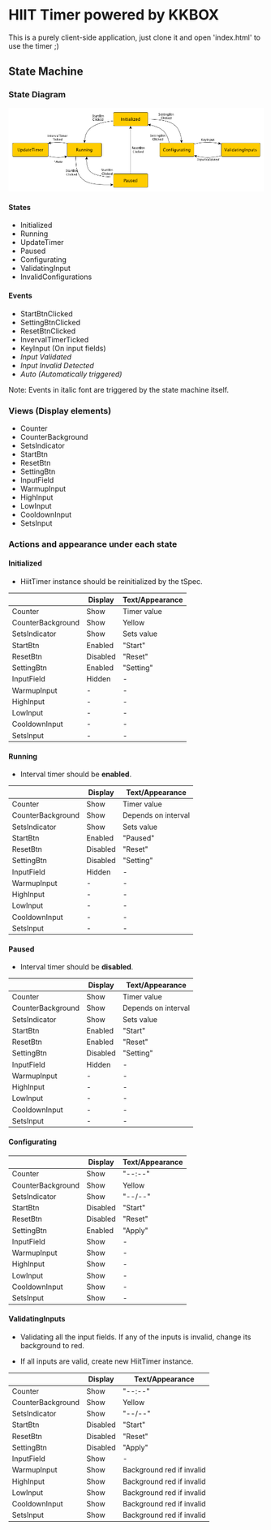 # HIIT Timer powered by KKBOX

This is a purely client-side application, just clone it and open 'index.html' to use the timer ;)

## State Machine

### State Diagram

![](./docs/state-diagram.png)

#### States

* Initialized
* Running
* UpdateTimer
* Paused
* Configurating
* ValidatingInput
* InvalidConfigurations

#### Events

* StartBtnClicked
* SettingBtnClicked
* ResetBtnClicked
* InvervalTimerTicked
* KeyInput (On input fields)
* *Input Validated*
* *Input Invalid Detected*
* *Auto (Automatically triggered)*

Note: Events in italic font are triggered by the state machine itself.

### Views (Display elements)

* Counter
* CounterBackground
* SetsIndicator
* StartBtn
* ResetBtn
* SettingBtn
* InputField
* WarmupInput
* HighInput
* LowInput
* CooldownInput
* SetsInput

### Actions and appearance under each state

#### Initialized

* HiitTimer instance should be reinitialized by the tSpec.

|   | Display | Text/Appearance |
| - | ------- | ---- |
| Counter | Show | Timer value |
| CounterBackground | Show | Yellow |
| SetsIndicator | Show | Sets value |
| StartBtn | Enabled | "Start" |
| ResetBtn | Disabled | "Reset" |
| SettingBtn | Enabled | "Setting" |
| InputField | Hidden | - |
| WarmupInput | - | - |
| HighInput | - | - |
| LowInput | - | - |
| CooldownInput | - | - |
| SetsInput | - | - |

#### Running

* Interval timer should be **enabled**.

|   | Display | Text/Appearance |
| - | ------- | ---- |
| Counter | Show | Timer value |
| CounterBackground | Show | Depends on interval |
| SetsIndicator | Show | Sets value |
| StartBtn | Enabled | "Paused" |
| ResetBtn | Disabled | "Reset" |
| SettingBtn | Disabled | "Setting" |
| InputField | Hidden | - |
| WarmupInput | - | - |
| HighInput | - | - |
| LowInput | - | - |
| CooldownInput | - | - |
| SetsInput | - | - |

#### Paused

* Interval timer should be **disabled**.

|   | Display | Text/Appearance |
| - | ------- | ---- |
| Counter | Show | Timer value |
| CounterBackground | Show | Depends on interval |
| SetsIndicator | Show | Sets value |
| StartBtn | Enabled | "Start" |
| ResetBtn | Enabled | "Reset" |
| SettingBtn | Disabled | "Setting" |
| InputField | Hidden | - |
| WarmupInput | - | - |
| HighInput | - | - |
| LowInput | - | - |
| CooldownInput | - | - |
| SetsInput | - | - |

#### Configurating

|   | Display | Text/Appearance |
| - | ------- | ---- |
| Counter | Show | "--:--" |
| CounterBackground | Show | Yellow |
| SetsIndicator | Show | "--/--" |
| StartBtn | Disabled | "Start" |
| ResetBtn | Disabled | "Reset" |
| SettingBtn | Enabled | "Apply" |
| InputField | Show | - |
| WarmupInput | Show | - |
| HighInput | Show | - |
| LowInput | Show | - |
| CooldownInput | Show | - |
| SetsInput | Show | - |

#### ValidatingInputs

* Validating all the input fields. If any of the inputs is invalid, change its background to red.

* If all inputs are valid, create new HiitTimer instance.

|   | Display | Text/Appearance |
| - | ------- | ---- |
| Counter | Show | "--:--" |
| CounterBackground | Show | Yellow |
| SetsIndicator | Show | "--/--" |
| StartBtn | Disabled | "Start" |
| ResetBtn | Disabled | "Reset" |
| SettingBtn | Disabled | "Apply" |
| InputField | Show | - |
| WarmupInput | Show | Background red if invalid |
| HighInput | Show | Background red if invalid |
| LowInput | Show | Background red if invalid |
| CooldownInput | Show | Background red if invalid |
| SetsInput | Show | Background red if invalid |
